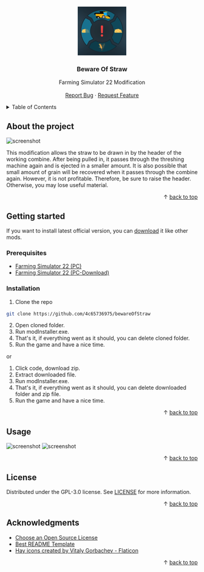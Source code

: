 <div id='top'></div>
<br/>
<div align='center'>
	<a href='https://github.com/4c65736975/bewareOfStraw'>
		<img src='screenshots/icon.png' alt='Logo' width='128' height='128'>
	</a>
	<h3>Beware Of Straw</h3>
	<p>
		Farming Simulator 22 Modification
		<br/>
		<br/>
		<a href='https://github.com/4c65736975/bewareOfStraw/issues'>Report Bug</a>
		·
		<a href='https://github.com/4c65736975/bewareOfStraw/issues'>Request Feature</a>
	</p>
</div>
<details>
	<summary>Table of Contents</summary>
	<ol>
		<li>
			<a href='#about-the-project'>About The Project</a>
		</li>
		<li>
			<a href='#getting-started'>Getting Started</a>
			<ul>
				<li>
					<a href='#prerequisites'>Prerequisites</a>
				</li>
				<li>
					<a href='#installation'>Installation</a>
				</li>
			</ul>
		</li>
		<li>
			<a href='#usage'>Usage</a>
		</li>
		<li>
			<a href='#license'>License</a>
		</li>
		<li>
			<a href='#acknowledgments'>Acknowledgments</a>
		</li>
	</ol>
</details>

## About the project

<img src='screenshots/screenShot (1).png' alt='screenshot'>

This modification allows the straw to be drawn in by the header of the working combine. After being pulled in, it passes through the threshing machine again and is ejected in a smaller amount. It is also possible that small amount of grain will be recovered when it passes through the combine again. However, it is not profitable. Therefore, be sure to raise the header. Otherwise, you may lose useful material.

<p align='right'>&#x2191 <a href='#top'>back to top</a></p>

## Getting started

If you want to install latest official version, you can [download](https://www.farming-simulator.com/mod.php?lang=pl&country=pl&mod_id=224583&title=fs2022) it like other mods.
<br/>

### Prerequisites

* [Farming Simulator 22 (PC)](https://www.farming-simulator.com/buy-now.php?platform=pc&code=DANIO)
* [Farming Simulator 22 (PC-Download)](https://www.farming-simulator.com/buy-now.php?platform=pcdigital&code=DANIO)

### Installation

1. Clone the repo
```sh
git clone https://github.com/4c65736975/bewareOfStraw
```
2. Open cloned folder.
3. Run modInstaller.exe.
4. That's it, if everything went as it should, you can delete cloned folder.
5. Run the game and have a nice time.

or

1. Click code, download zip.
2. Extract downloaded file.
3. Run modInstaller.exe.
4. That's it, if everything went as it should, you can delete downloaded folder and zip file.
5. Run the game and have a nice time.

<p align='right'>&#x2191 <a href='#top'>back to top</a></p>

## Usage

<img src='screenshots/screenShot (2).png' alt='screenshot'>
<img src='screenshots/screenShot (3).png' alt='screenshot'>

<p align='right'>&#x2191 <a href='#top'>back to top</a></p>

## License

Distributed under the GPL-3.0 license. See [LICENSE](https://github.com/4c65736975/bewareOfStraw/blob/main/LICENSE) for more information.

<p align='right'>&#x2191 <a href='#top'>back to top</a></p>

## Acknowledgments

* [Choose an Open Source License](https://choosealicense.com)
* [Best README Template](https://github.com/othneildrew/Best-README-Template)
* [Hay icons created by Vitaly Gorbachev - Flaticon](https://www.flaticon.com/free-icons/hay)

<p align='right'>&#x2191 <a href='#top'>back to top</a></p>